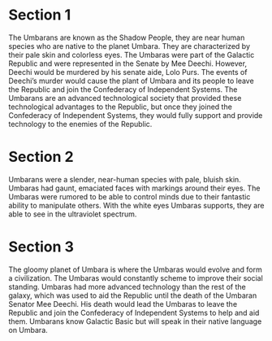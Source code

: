 # Section 1

The Umbarans are known as the Shadow People, they are near human species who are native to the planet Umbara.
They are characterized by their pale skin and colorless eyes.
The Umbaras were part of the  Galactic Republic and were represented in the Senate by Mee Deechi.
However, Deechi would be murdered by his senate aide, Lolo Purs.
The events of Deechi’s murder would cause the plant of Umbara and its people to leave the Republic and join the Confederacy of Independent Systems.
The Umbarans are an advanced technological society that provided these technological advantages to the Republic, but once they joined the Confederacy of Independent Systems, they would fully support and provide technology to the enemies of the Republic.

# Section 2

Umbarans were a slender, near-human species with pale, bluish skin.
Umbaras had gaunt, emaciated faces with markings around their eyes.
The Umbaras were rumored to be able to control minds due to their fantastic ability to manipulate others.
With the white eyes Umbaras supports, they are able to see in the ultraviolet spectrum.

# Section 3

The gloomy planet of Umbara is where the Umbaras would evolve and form a civilization.
The Umbaras would constantly scheme to improve their social standing.
Umbaras had more advanced technology than the rest of the galaxy, which was used to aid the Republic until the death of the Umbaran Senator Mee Deechi.
His death would lead the Umbaras to leave the Republic and join the Confederacy of Independent Systems to help and aid them.
Umbarans know Galactic Basic but will speak in their native language on Umbara.
